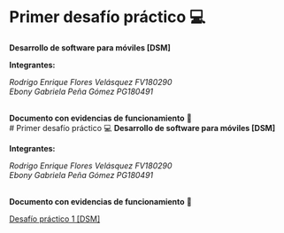 # Primer desafío práctico 💻
<b>Desarrollo de software para móviles [DSM]</b>

<b>Integrantes:</b><br>

  <i>Rodrigo Enrique Flores Velásquez   FV180290</i><br>
<i>Ebony Gabriela Peña Gómez          PG180491</i>

<br>
<b>Documento con evidencias de funcionamiento</b> 📝
<br>
# Primer desafío práctico 💻
<b>Desarrollo de software para móviles [DSM]</b>

<b>Integrantes:</b><br>

  <i>Rodrigo Enrique Flores Velásquez   FV180290</i><br>
<i>Ebony Gabriela Peña Gómez          PG180491</i>

<br>
<b>Documento con evidencias de funcionamiento</b> 📝
<br>

[Desafío práctico 1 [DSM] ](https://github.com/Bonny0110/DSM_Parcial1/files/8241363/DesafioPractico1_FV180290_PG180491.pdf)

